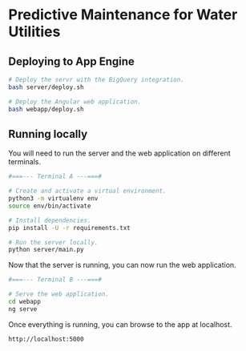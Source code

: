 # Predictive Maintenance for Water Utilities

## Deploying to App Engine

```sh
# Deploy the servr with the BigQuery integration.
bash server/deploy.sh

# Deploy the Angular web application.
bash webapp/deploy.sh
```

## Running locally

You will need to run the server and the web application on different terminals.

```sh
#===--- Terminal A ---===#

# Create and activate a virtual environment.
python3 -m virtualenv env
source env/bin/activate

# Install dependencies.
pip install -U -r requirements.txt

# Run the server locally.
python server/main.py
```

Now that the server is running, you can now run the web application.

```sh
#===--- Terminal B ---===#

# Serve the web application.
cd webapp
ng serve
```

Once everything is running, you can browse to the app at localhost.

```sh
http://localhost:5000
```